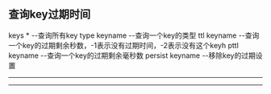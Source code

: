 
## 查询key过期时间

keys *          --查询所有key
type keyname    --查询一个key的类型
ttl keyname     --查询一个key的过期剩余秒数，-1表示没有过期时间，-2表示没有这个keyh
pttl keyname    --查询一个key的过期剩余毫秒数
persist keyname --移除key的过期设置

---



---